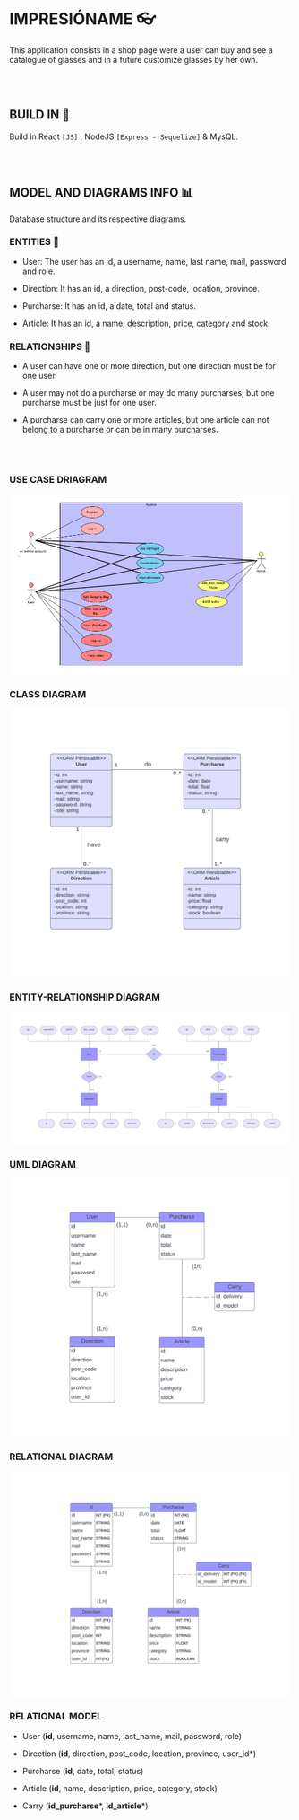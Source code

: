 # IMPRESIÓNAME 👓

This application consists in a shop page were a user can buy and see a catalogue of glasses and in a future customize glasses by her own.

<br><br>


## BUILD IN 🔨 

Build in React `[JS]` , NodeJS `[Express - Sequelize]` & MysQL.

<br><br>

## MODEL AND DIAGRAMS INFO 📊

Database structure and its respective diagrams.


### ENTITIES 📝
* User: The user has an id, a username, name, last name, mail, password and role.

* Direction: It has an id, a direction, post-code, location, province.

* Purcharse: It has an id, a date, total and status.

* Article: It has an id, a name, description, price, category and stock.


### RELATIONSHIPS 🔌
* A user can have one or more direction, but one direction must be for one user.

* A user may not do a purcharse or may do many purcharses, but one purcharse must be just for one user.

* A purcharse can carry one or more articles, but one article can not belong to a purcharse or can be in many purcharses.

<br><br>

### USE CASE DRIAGRAM

<p align="center">
    <img src="img/UseCaseDiagram.png" alt="useCase" >
</p>


### CLASS DIAGRAM

<p align="center">
    <img src="img/ClassDiagram.png" alt="caseDiagram" >
</p>

### ENTITY-RELATIONSHIP DIAGRAM
<p align="center">
    <img src="img/E-RDiagram.png" alt="E-R" >
</p>

### UML DIAGRAM
<p align="center">
    <img src="img/UMLDiagram.png" alt="UML" >
</p>

### RELATIONAL DIAGRAM
<p align="center">
    <img src="img/RelationalDiagram.png" alt="relationalModel" >
</p>

### RELATIONAL MODEL

* User (**id**, username, name, last_name, mail, password, role)

* Direction (**id**, direction, post_code, location, province, user_id*)

* Purcharse (**id**, date, total, status)

* Article (**id**, name, description, price, category, stock)

* Carry (**id_purcharse***, **id_article***)





